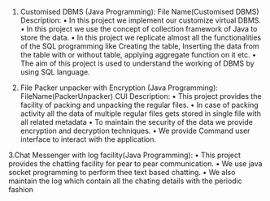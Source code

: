 1.	Customised DBMS (Java Programming):
File Name(Customised DBMS)
Description:
•	In this project we implement our customize virtual DBMS.
•	In this project we use the concept of collection framework of Java to store the data.
•	In this project we replicate almost all the functionalities of the SQL programming like Creating the table, Inserting the data from the table with or without table, applying aggregate function on it etc.
•	The aim of this project is used to understand the working of DBMS by using SQL language.


2.	File Packer unpacker with Encryption (Java Programming):
FileName(PackerUnpacker) CUI
Description:
•	This project provides the facility of packing and unpacking the regular files.
•	In case of packing activity all the data of multiple regular files gets stored in single file with all related metadata
•	 To maintain the security of the data we provide encryption and decryption techniques.
•	We provide Command user interface to interact with the application.

3.Chat Messenger with log facility(Java Programming):
• This project provides the chatting facility for pear to pear communication.
• We use java socket programming to perform thee text based chatting.
• We also maintain the log which contain all the chating details with the periodic fashion
